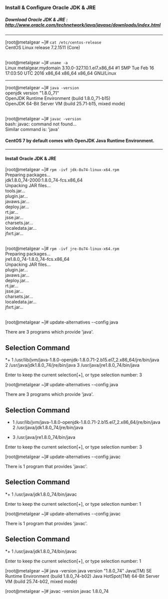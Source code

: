 ### Install & Configure Oracle JDK & JRE

##### Download Oracle JDK & JRE : http://www.oracle.com/technetwork/java/javase/downloads/index.html

---

[root@metalgear ~]# ` cat /etc/centos-release ` <br>
CentOS Linux release 7.2.1511 (Core) <br><br>

[root@metalgear ~]# ` uname -a ` <br>
Linux metalgear.mydomain 3.10.0-327.10.1.el7.x86_64 #1 SMP Tue Feb 16 17:03:50 UTC 2016 x86_64 x86_64 x86_64 GNU/Linux

---

[root@metalgear ~]# ` java -version ` <br>
openjdk version "1.8.0_71" <br>
OpenJDK Runtime Environment (build 1.8.0_71-b15) <br>
OpenJDK 64-Bit Server VM (build 25.71-b15, mixed mode) <br><br>

[root@metalgear ~]# ` javac -version ` <br>
bash: javac: command not found... <br>
Similar command is: 'java' <br>

#### CentOS 7 by default comes with OpenJDK Java Runtime Environment.

---

#### Install Oracle JDK & JRE

[root@metalgear ~]# ` rpm -ivf jdk-8u74-linux-x64.rpm ` <br>
Preparing packages... <br>
jdk1.8.0_74-2000:1.8.0_74-fcs.x86_64 <br>
Unpacking JAR files... <br>
	tools.jar... <br>
	plugin.jar... <br>
	javaws.jar... <br>
	deploy.jar... <br>
	rt.jar... <br>
	jsse.jar... <br>
	charsets.jar... <br>
	localedata.jar... <br>
	jfxrt.jar... <br><br>

[root@metalgear ~]# ` rpm -ivf jre-8u74-linux-x64.rpm ` <br>
Preparing packages... <br>
jre1.8.0_74-1.8.0_74-fcs.x86_64 <br>
Unpacking JAR files... <br>
	plugin.jar... <br>
	javaws.jar... <br>
	deploy.jar... <br>
	rt.jar... <br>
	jsse.jar... <br>
	charsets.jar... <br>
	localedata.jar... <br>
	jfxrt.jar... <br> <br>

[root@metalgear ~]# update-alternatives --config java

There are 3 programs which provide 'java'.

  Selection    Command
-----------------------------------------------
*+ 1           /usr/lib/jvm/java-1.8.0-openjdk-1.8.0.71-2.b15.el7_2.x86_64/jre/bin/java
   2           /usr/java/jdk1.8.0_74/jre/bin/java
   3           /usr/java/jre1.8.0_74/bin/java

Enter to keep the current selection[+], or type selection number: 3

[root@metalgear ~]# update-alternatives --config java

There are 3 programs which provide 'java'.

  Selection    Command
-----------------------------------------------
*  1           /usr/lib/jvm/java-1.8.0-openjdk-1.8.0.71-2.b15.el7_2.x86_64/jre/bin/java
   2           /usr/java/jdk1.8.0_74/jre/bin/java
 + 3           /usr/java/jre1.8.0_74/bin/java

Enter to keep the current selection[+], or type selection number: 3

[root@metalgear ~]# update-alternatives --config javac

There is 1 program that provides 'javac'.

  Selection    Command
-----------------------------------------------
*+ 1           /usr/java/jdk1.8.0_74/bin/javac

Enter to keep the current selection[+], or type selection number: 1

[root@metalgear ~]# update-alternatives --config javac

There is 1 program that provides 'javac'.

  Selection    Command
-----------------------------------------------
*+ 1           /usr/java/jdk1.8.0_74/bin/javac

Enter to keep the current selection[+], or type selection number: 1

[root@metalgear ~]# java -version
java version "1.8.0_74"
Java(TM) SE Runtime Environment (build 1.8.0_74-b02)
Java HotSpot(TM) 64-Bit Server VM (build 25.74-b02, mixed mode)

[root@metalgear ~]# javac -version
javac 1.8.0_74

